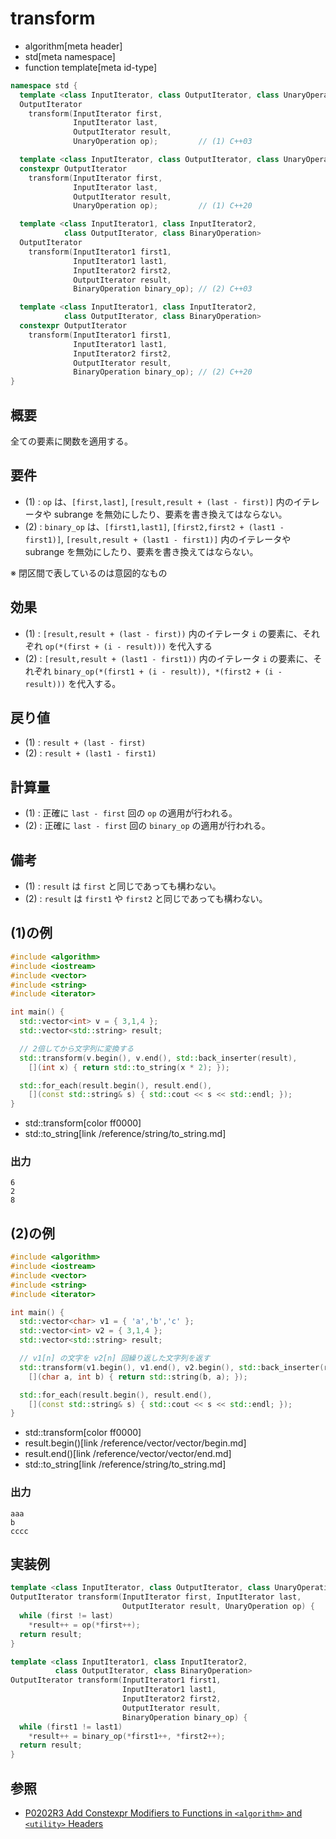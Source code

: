 # transform
* algorithm[meta header]
* std[meta namespace]
* function template[meta id-type]

```cpp
namespace std {
  template <class InputIterator, class OutputIterator, class UnaryOperation>
  OutputIterator
    transform(InputIterator first,
              InputIterator last,
              OutputIterator result,
              UnaryOperation op);         // (1) C++03

  template <class InputIterator, class OutputIterator, class UnaryOperation>
  constexpr OutputIterator
    transform(InputIterator first,
              InputIterator last,
              OutputIterator result,
              UnaryOperation op);         // (1) C++20

  template <class InputIterator1, class InputIterator2,
            class OutputIterator, class BinaryOperation>
  OutputIterator
    transform(InputIterator1 first1,
              InputIterator1 last1,
              InputIterator2 first2,
              OutputIterator result,
              BinaryOperation binary_op); // (2) C++03

  template <class InputIterator1, class InputIterator2,
            class OutputIterator, class BinaryOperation>
  constexpr OutputIterator
    transform(InputIterator1 first1,
              InputIterator1 last1,
              InputIterator2 first2,
              OutputIterator result,
              BinaryOperation binary_op); // (2) C++20
}
```


## 概要
全ての要素に関数を適用する。


## 要件
- (1) : `op` は、`[first,last]`, `[result,result + (last - first)]` 内のイテレータや subrange を無効にしたり、要素を書き換えてはならない。
- (2) : `binary_op` は、`[first1,last1]`, `[first2,first2 + (last1 - first1)]`, `[result,result + (last1 - first1)]` 内のイテレータや subrange を無効にしたり、要素を書き換えてはならない。

※ 閉区間で表しているのは意図的なもの


## 効果
- (1) : `[result,result + (last - first))` 内のイテレータ `i` の要素に、それぞれ `op(*(first + (i - result)))` を代入する
- (2) : `[result,result + (last1 - first1))` 内のイテレータ `i` の要素に、それぞれ `binary_op(*(first1 + (i - result)), *(first2 + (i - result)))` を代入する。


## 戻り値
- (1) : `result + (last - first)`
- (2) : `result + (last1 - first1)`


## 計算量
- (1) : 正確に `last - first` 回の `op` の適用が行われる。
- (2) : 正確に `last - first` 回の `binary_op` の適用が行われる。


## 備考
- (1) : `result` は `first` と同じであっても構わない。
- (2) : `result` は `first1` や `first2` と同じであっても構わない。


## (1)の例
```cpp example
#include <algorithm>
#include <iostream>
#include <vector>
#include <string>
#include <iterator>

int main() {
  std::vector<int> v = { 3,1,4 };
  std::vector<std::string> result;

  // 2倍してから文字列に変換する
  std::transform(v.begin(), v.end(), std::back_inserter(result),
    [](int x) { return std::to_string(x * 2); });

  std::for_each(result.begin(), result.end(),
    [](const std::string& s) { std::cout << s << std::endl; });
}
```
* std::transform[color ff0000]
* std::to_string[link /reference/string/to_string.md]

### 出力
```
6
2
8
```


## (2)の例
```cpp example
#include <algorithm>
#include <iostream>
#include <vector>
#include <string>
#include <iterator>

int main() {
  std::vector<char> v1 = { 'a','b','c' };
  std::vector<int> v2 = { 3,1,4 };
  std::vector<std::string> result;

  // v1[n] の文字を v2[n] 回繰り返した文字列を返す
  std::transform(v1.begin(), v1.end(), v2.begin(), std::back_inserter(result),
    [](char a, int b) { return std::string(b, a); });

  std::for_each(result.begin(), result.end(),
    [](const std::string& s) { std::cout << s << std::endl; });
}
```
* std::transform[color ff0000]
* result.begin()[link /reference/vector/vector/begin.md]
* result.end()[link /reference/vector/vector/end.md]
* std::to_string[link /reference/string/to_string.md]

### 出力
```
aaa
b
cccc
```


## 実装例
```cpp
template <class InputIterator, class OutputIterator, class UnaryOperation>
OutputIterator transform(InputIterator first, InputIterator last,
                         OutputIterator result, UnaryOperation op) {
  while (first != last)
    *result++ = op(*first++);
  return result;
}

template <class InputIterator1, class InputIterator2,
          class OutputIterator, class BinaryOperation>
OutputIterator transform(InputIterator1 first1,
                         InputIterator1 last1,
                         InputIterator2 first2,
                         OutputIterator result,
                         BinaryOperation binary_op) {
  while (first1 != last1)
    *result++ = binary_op(*first1++, *first2++);
  return result;
}
```


## 参照
- [P0202R3 Add Constexpr Modifiers to Functions in `<algorithm>` and `<utility>` Headers](http://www.open-std.org/jtc1/sc22/wg21/docs/papers/2017/p0202r3.html)
